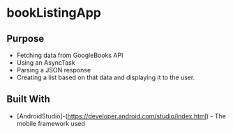 # bookListingApp


## Purpose

* Fetching data from GoogleBooks API
* Using an AsyncTask
* Parsing a JSON response
* Creating a list based on that data and displaying it to the user.



## Built With
* [AndroidStudio]-(https://developer.android.com/studio/index.html) - The mobile framework used
